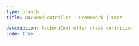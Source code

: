 ```yaml
---
type: branch
title: BackendController | Framework | Core

description: BackendController class definition
code: true
---
```

<RedirectToFirstChild />
